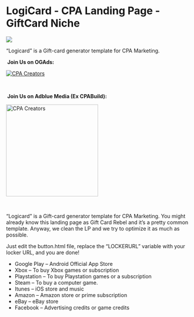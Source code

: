 # LogiCard - CPA Landing Page - GiftCard Niche

<img src="https://i.imgur.com/HMRUjaH.png"/>
<br>

“Logicard” is a Gift-card generator template for CPA Marketing. 

<p>
  <b> &nbsp;Join Us on OGAds:</b></summary></p>
  <p>
   <a href="https://members.ogads.com/register?r=89668">  <img src="https://i.imgur.com/b9XZKbc.gif" alt="CPA Creators" /></a></p>
  <br/>
<p>
<b> &nbsp;Join Us on Adblue Media (Ex CPABuild):</b></summary></p>
   <a href="https://cpazip.com/aff/cpabuild">  <img src="https://i.imgur.com/jJCxowb.jpeg" alt="CPA Creators" height="250" /></a></p>
  <br/>
  <p>
    
“Logicard” is a Gift-card generator template for CPA Marketing. You might already know this landing page as Gift Card Rebel and it’s a pretty common template. Anyway, we clean the LP and we try to optimize it as much as possible.
<br>
<p>
Just edit the button.html file, replace the “LOCKERURL” variable with your locker URL, and you are done!
<br>
</p>
<ul>
<li>Google Play – Android Official App Store</li>
<li>Xbox – To buy Xbox games or subscription</li>
<li>Playstation – To buy Playstation games or a subscription</li>
<li>Steam – To buy a computer game.</li>
<li>Itunes – iOS store and music</li>
<li>Amazon – Amazon store or prime subscription</li>
<li>eBay – eBay store</li>
<li>Facebook – Advertising credits or game credits</li>
